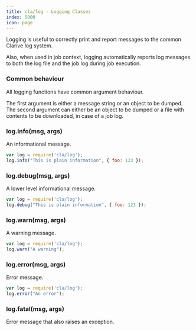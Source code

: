 ```yaml
---
title: cla/log - Logging Classes
index: 5000
icon: page
---
```


Logging is useful to correctly print and report messages to the common Clarive log system.

Also, when used in job context, logging automatically reports log messages to both the log file and the job log during
job execution.

### Common behaviour

All logging functions have common argument behaviour.

The first argument is either a message string or an object to be dumped.  The second argument can either be an object to
be dumped or a file with contents to be downloaded, in case of a job log.

### log.info(msg, args)

An informational message.

```javascript
var log = require('cla/log');
log.info("This is plain information", { foo: 123 });
```

### log.debug(msg, args)

A lower level informational message.

```javascript
var log = require('cla/log');
log.debug("This is plain information", { foo: 123 });
```

### log.warn(msg, args)

A warning message.

```javascript
var log = require('cla/log');
log.warn("A warning");
```

### log.error(msg, args)

Error message.

```javascript
var log = require('cla/log');
log.error("An error");
```

### log.fatal(msg, args)

Error message that also raises an exception.
